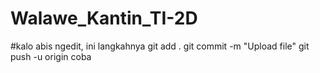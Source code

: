 # Walawe_Kantin_TI-2D

#kalo abis ngedit, ini langkahnya
git add .
git commit -m "Upload file"
git push -u origin coba
